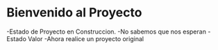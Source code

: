 <h1>Bienvenido al Proyecto</h1>

-Estado de Proyecto en Construccion.
-No sabemos que nos esperan
-Estado Valor
-Ahora realice un proyecto original